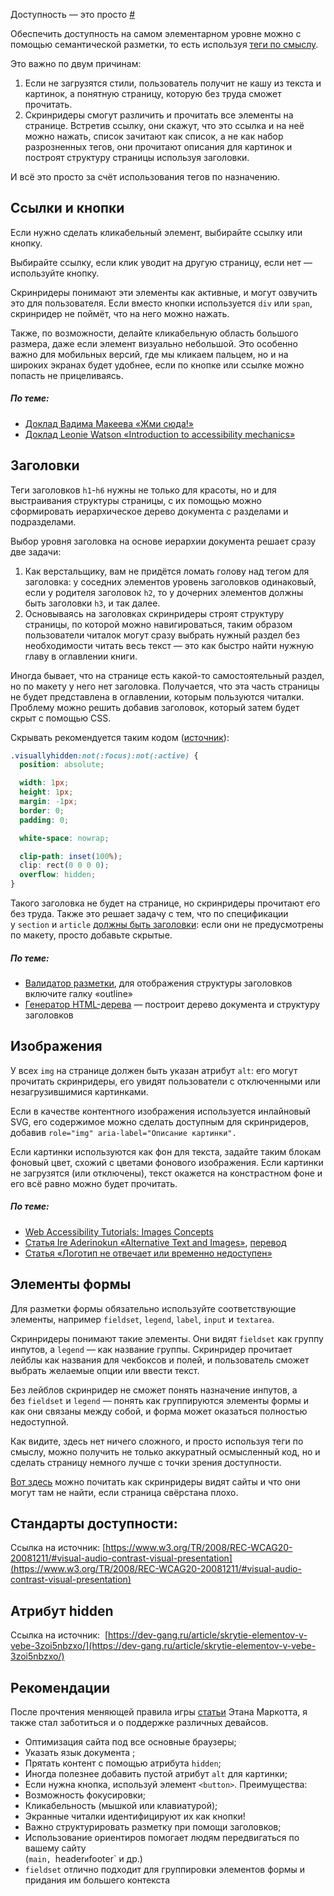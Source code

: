 Доступность — это просто [#](https://yoksel.github.io/easy-markup/accessibility/#accessibility-simple)

Обеспечить доступность на самом элементарном уровне можно с помощью семантической разметки, то есть используя [теги по смыслу](https://yoksel.github.io/easy-markup/first-steps/#tags). 

Это важно по двум причинам:

1.  Если не загрузятся стили, пользователь получит не кашу из текста и картинок, а понятную страницу, которую без труда сможет прочитать.
2.  Скринридеры смогут различить и прочитать все элементы на странице. Встретив ссылку, они скажут, что это ссылка и на неё можно нажать, список зачитают как список, а не как набор разрозненных тегов, они прочитают описания для картинок и построят структуру страницы используя заголовки.

И всё это просто за счёт использования тегов по назначению.

## Ссылки и кнопки

Если нужно сделать кликабельный элемент, выбирайте ссылку или кнопку. 

Выбирайте ссылку, если клик уводит на другую страницу, если нет — используйте кнопку. 

Скринридеры понимают эти элементы как активные, и могут озвучить это для пользователя. Если вместо кнопки используется `div` или `span`, скринридер не поймёт, что на него можно нажать.

Также, по возможности, делайте кликабельную область большого размера, даже если элемент визуально небольшой. Это особенно важно для мобильных версий, где мы кликаем пальцем, но и на широких экранах будет удобнее, если по кнопке или ссылке можно попасть не прицеливаясь.

##### По теме:

-   [Доклад Вадима Макеева «Жми сюда!»](https://www.youtube.com/watch?v=MWJKwn_gKR4)
-   [Доклад Leonie Watson «Introduction to accessibility mechanics»](https://www.youtube.com/watch?v=vWveRBWNVWI)

## Заголовки 

Теги заголовков `h1`-`h6` нужны не только для красоты, но и для выстраивания структуры страницы, с их помощью можно сформировать иерархическое дерево документа с разделами и подразделами.

Выбор уровня заголовка на основе иерархии документа решает сразу две задачи:

1.  Как верстальщику, вам не придётся ломать голову над тегом для заголовка: у соседних элементов уровень заголовков одинаковый, если у родителя заголовок `h2`, то у дочерних элементов должны быть заголовки `h3`, и так далее.
2.  Основываясь на заголовках скринридеры строят структуру страницы, по которой можно навигироваться, таким образом пользователи читалок могут сразу выбрать нужный раздел без необходимости читать весь текст — это как быстро найти нужную главу в оглавлении книги.

Иногда бывает, что на странице есть какой-то самостоятельный раздел, но по макету у него нет заголовка. Получается, что эта часть страницы не будет представлена в оглавлении, которым пользуются читалки. Проблему можно решить добавив заголовок, который затем будет скрыт с помощью CSS. 

Скрывать рекомендуется таким кодом ([источник](https://allyjs.io/tutorials/hiding-elements.html#how-to-hide-elements-visually)):

```css
.visuallyhidden:not(:focus):not(:active) {
  position: absolute;

  width: 1px;
  height: 1px;
  margin: -1px;
  border: 0;
  padding: 0;

  white-space: nowrap;

  clip-path: inset(100%);
  clip: rect(0 0 0 0);
  overflow: hidden;
}
```

Такого заголовка не будет на странице, но скринридеры прочитают его без труда. Также это решает задачу с тем, что по спецификации у `section` и `article` [должны быть заголовки](https://www.w3.org/TR/html5/sections.html#the-section-element): если они не предусмотрены по макету, просто добавьте скрытые.

##### По теме:

-   [Валидатор разметки](https://validator.w3.org/nu/), для отображения структуры заголовков включите галку «outline»
-   [Генератор HTML-дерева](http://yoksel.github.io/html-tree/) — построит дерево документа и структуру заголовков

## Изображения

У всех `img` на странице должен быть указан атрибут `alt`: его могут прочитать скринридеры, его увидят пользователи с отключенными или незагрузившимися картинками.

Если в качестве контентного изображения используется инлайновый SVG, его содержимое можно сделать доступным для скринридеров, добавив `role="img" aria-label="Описание картинки".`

Если картинки используются как фон для текста, задайте таким блокам фоновый цвет, схожий с цветами фонового изображения. Если картинки не загрузятся (или отключены), текст окажется на констрастном фоне и его всё равно можно будет прочитать.

##### По теме:

-   [Web Accessibility Tutorials: Images Concepts](https://www.w3.org/WAI/tutorials/images/)
-   [Статья Ire Aderinokun «Alternative Text and Images»](https://bitsofco.de/alternative-text-and-images/), [перевод](http://prgssr.ru/development/alternativnyj-tekst-dlya-izobrazhenij.html)
-   [Статья «Логотип не отвечает или временно недоступен»](http://css.yoksel.ru/a11y-for-logotypes/)

## Элементы формы

Для разметки формы обязательно используйте соответствующие элементы, например `fieldset`, `legend`, `label`, `input` и `textarea`.

Скринридеры понимают такие элементы. Они видят `fieldset` как группу инпутов, а `legend` — как название группы. Скринридер прочитает лейблы как названия для чекбоксов и полей, и пользователь сможет выбрать желаемые опции или ввести текст.

Без лейблов скринридер не сможет понять назначение инпутов, а без `fieldset` и `legend` — понять как группируются элементы формы и как они связаны между собой, и форма может оказаться полностью недоступной.

Как видите, здесь нет ничего сложного, и просто используя теги по смыслу, можно получить не только аккуратный осмысленный код, но и сделать страницу немного лучше с точки зрения доступности.

[Вот здесь](http://css.yoksel.ru/inaccessibility) можно почитать как скринридеры видят сайты и что они могут там не найти, если страница свёрстана плохо.

## Стандарты доступности:

Ссылка на источник: [https://www.w3.org/TR/2008/REC-WCAG20-20081211/#visual-audio-contrast-visual-presentation](https://www.w3.org/TR/2008/REC-WCAG20-20081211/#visual-audio-contrast-visual-presentation)
## Атрибут hidden

Ссылка на источник:  [https://dev-gang.ru/article/skrytie-elementov-v-vebe-3zoi5nbzxo/](https://dev-gang.ru/article/skrytie-elementov-v-vebe-3zoi5nbzxo/)

## Рекомендации

После прочтения меняющей правила игры [статьи](https://alistapart.com/article/responsive-web-design/) Этана Маркотта, я также стал заботиться и о поддержке различных девайсов.

-   Оптимизация сайта под все основные браузеры;
-   Указать язык документа <html lang ="ru">;
-   Прятать контент с помощью атрибута `hidden`;
-   Иногда полезнее добавить пустой атрибут `alt` для картинки;
-   Если нужна кнопка, используй элемент `<button>`. Преимущества:
-   Возможность фокусировки;
-   Кликабельность (мышкой или клавиатурой);
-   Экранные читалки идентифицируют их как кнопки!
-   Важно структурировать разметку при помощи заголовков;
-   Использование ориентиров помогает людям передвигаться по вашему сайту  
    (`main, `header` и `footer` и др.)
-   `fieldset` отлично подходит для группировки элементов формы и придания им большего контекста
